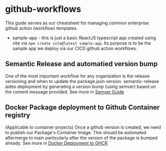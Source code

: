 # github-workflows

This guide serves as our cheatsheet for managing common enterprise github action (workflow) templates. 

* sample-app - this is just a basic ReactJS typescript app created using vite via `npm create vite@latest sample-app`. Its purpose is to be the sample app we deploy via our CICD github action workflows.


## Semantic Release and automatied version bump

One of the most important workflow for any organization is the release versioning and when to update the package.json version. semantic-release aides deployment by generating a version bump (using semver) based on the commit message provided. See more in [Semver Guide](/docs/SEMANTIC_RELEASE.md)

## Docker Package deployment to Github Container registry

(Applicable to container projects) Once a github version is created, we need to publish our Package's Container Image. This should be automated aftermerge to main particularly after the version of the package is bumped already. See more in [Docker Deployment to GHCR](/docs/GHCR_DOCKER_PACKAGE_DEPLOYMENT.md)